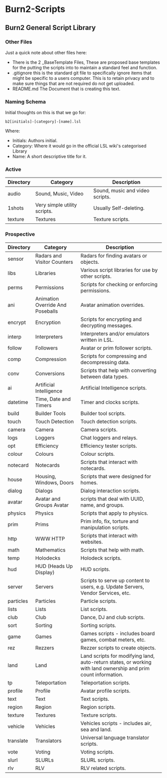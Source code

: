 # Burn2-Scripts

## Burn2 General Script Library

### Other Files

Just a quick note about other files here:

* There is the 2 _BaseTemplate Files, These are proposed base templates for the putting the scripts into to maintain a standard feel and function.
* .gitignore this is the standard git file to specifically ignore items that might be specific to a users computer. This is to retain privacy and to make sure things that are not required do not get uploaded.
* README.md The Document that is creating this text.

### Naming Schema

Initial thoughts on this is that we go for:

```text
b2[initials]-[category]-[name].lsl
```

Where:

* Initials: Authors initial.
* Category: Where it would go in the official LSL wiki's categorised Library
* Name: A short descriptive title for it.

### Active

| Directory | Category | Description |
| --- | --- | --- |
| audio | Sound, Music, Video | Sound, music and video scripts. |
| 1shots | Very simple utility scripts. | Usually Self-deleting. |
| texture | Textures | Texture scripts. |

### Prospective

| Directory | Category | Description |
| --- | --- | --- |
| sensor | Radars and Visitor Counters | Radars for finding avatars or objects. |
| libs | Libraries | Various script libraries for use by other scripts. |
| perms | Permissions | Scripts for checking or enforcing permissions. |
| ani | Animation Override And Poseballs | Avatar animation overrides. |
| encrypt | Encryption | Scripts for encrypting and decrypting messages. |
| interp | Interpreters | Interpreters and/or emulators written in LSL. |
| follow | Followers | Avatar or prim follower scripts. |
| comp | Compression | Scripts for compressing and decompressing data. |
| conv| Conversions | Scripts that help with converting between data types. |
| ai | Artificial Intelligence | Artificial Intelligence scripts. |
| datetime | Time, Date and Timers | Timer and clocks scripts. |
| build | Builder Tools | Builder tool scripts. |
| touch | Touch Detection | Touch detection scripts. |
| camera | Camera | Camera scripts. |
| logs | Loggers | Chat loggers and relays. |
| opt | Efficiency | Efficiency tester scripts. |
| colour | Colours | Colour scripts. |
| notecard | Notecards | Scripts that interact with notecards. |
| house | Housing, Windows, Doors | Scripts that were designed for homes. |
| dialog | Dialogs | Dialog interaction scripts. |
| avatar | Avatar and Groups Avatar | scripts that deal with UUID, name, and groups. |
| physics | Physics | Scripts that apply to physics. |
| prim | Prims | Prim info, fix, torture and manipulation scripts. |
| http | WWW HTTP | Scripts that interact with websites. |
| math | Mathematics | Scripts that help with math. |
| temp | Holodecks | Holodeck scripts. |
| hud | HUD (Heads Up Display) | HUD scripts. |
| server | Servers | Scripts to serve up content to users, e.g. Update Servers, Vendor Services, etc. |
| particles | Particles | Particle scripts. |
| lists | Lists | List scripts. |
| club | Club | Dance, DJ and club scripts. |
| sort | Sorting | Sorting scripts. |
| game | Games | Games scripts - includes board games, combat meters, etc. |
| rez | Rezzers | Rezzer scripts to create objects. |
| land | Land | Land scripts for modifying land, auto-return states, or working with land ownership and prim count information. |
| tp | Teleportation | Teleportation scripts. |
| profile | Profile | Avatar profile scripts. |
| text | Text | Text scripts. |
| region | Region | Region scripts. |
| texture | Textures | Texture scripts. |
| vehicle | Vehicles | Vehicles scripts - includes air, sea and land. |
| translate | Translators | Universal language translator scripts. |
| vote | Voting | Voting scripts. |
| slurl | SLURLs | SLURL scripts. |
| rlv | RLV | RLV related scripts. |
